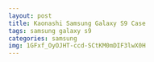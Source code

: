 ```yaml
---
layout: post
title: Kaonashi Samsung Galaxy S9 Case
tags: samsung galaxy s9
categories: samsung
img: 1GFxf_OyOJHT-ccd-SCtKM0mDIF3lwX0H
---
```

